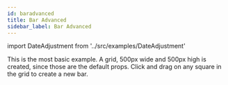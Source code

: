 ```yaml
---
id: baradvanced
title: Bar Advanced
sidebar_label: Bar Advanced
---
```



import DateAdjustment from '../src/examples/DateAdjustment'



This is the most basic example.
A grid, 500px wide and 500px high is created, since those are the default props.
Click and drag on any square in the grid to create a new bar.

<DateAdjustment />



